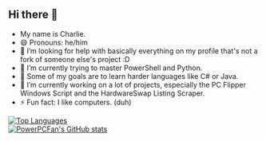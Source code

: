 ## Hi there 👋

- My name is Charlie.
- 😄 Pronouns: he/him
- 🤔 I’m looking for help with basically everything on my profile that's not a fork of someone else's project :D
- 🌱 I’m currently trying to master PowerShell and Python.
- 🌱 Some of my goals are to learn harder languages like C# or Java.
- 🔭 I’m currently working on a lot of projects, especially the PC Flipper Windows Script and the HardwareSwap Listing Scraper. 
- ⚡ Fun fact: I like computers. (duh)

[![Top Languages](https://github-readme-stats.vercel.app/api/top-langs/?username=PowerPCFan&theme=transparent&layout=compact&size_weight=0.1&count_weight=0.9)](https://github.com/anuraghazra/github-readme-stats)  
[![PowerPCFan's GitHub stats](https://github-readme-stats.vercel.app/api?username=PowerPCFan&theme=transparent)](https://github.com/anuraghazra/github-readme-stats)  
